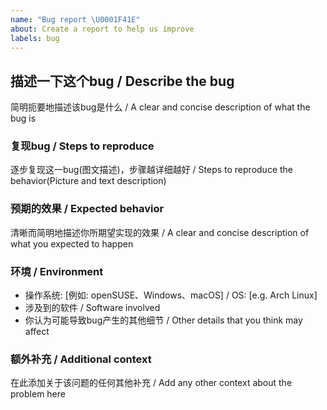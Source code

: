 ```yaml
---
name: "Bug report \U0001F41E"
about: Create a report to help us improve
labels: bug
---
```


## 描述一下这个bug / Describe the bug
简明扼要地描述该bug是什么 / A clear and concise description of what the bug is

### 复现bug / Steps to reproduce
逐步复现这一bug(图文描述)，步骤越详细越好 / Steps to reproduce the behavior(Picture and text description)

### 预期的效果 / Expected behavior
清晰而简明地描述你所期望实现的效果 / A clear and concise description of what you expected to happen

### 环境 / Environment
 - 操作系统: [例如: openSUSE、Windows、macOS] / OS: [e.g. Arch Linux]
 - 涉及到的软件 / Software involved
 - 你认为可能导致bug产生的其他细节 / Other details that you think may affect

### 额外补充 / Additional context
在此添加关于该问题的任何其他补充 / Add any other context about the problem here